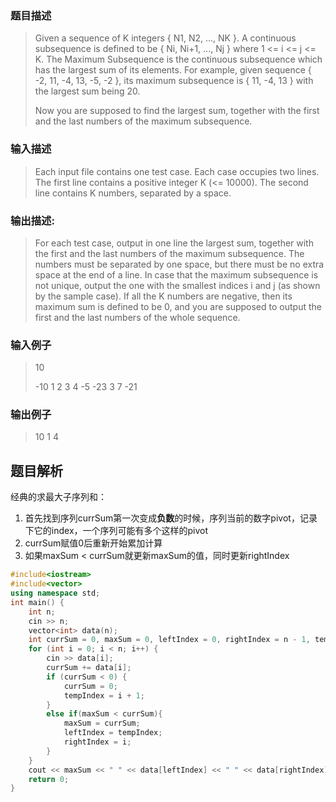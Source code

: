 ### 题目描述
> Given a sequence of K integers { N1, N2, ..., NK }. A continuous subsequence is defined to be { Ni, Ni+1, ..., Nj } where 1 <= i <= j <= K. The Maximum Subsequence is the continuous subsequence which has the largest sum of its elements. For example, given sequence { -2, 11, -4, 13, -5, -2 }, its maximum subsequence is { 11, -4, 13 } with the largest sum being 20.
>
>Now you are supposed to find the largest sum, together with the first and the last numbers of the maximum subsequence.

### 输入描述

> Each input file contains one test case. Each case occupies two lines. The first line contains a positive integer K (<= 10000). The second line contains K numbers, separated by a space.

### 输出描述:
> For each test case, output in one line the largest sum, together with the first and the last numbers of the maximum subsequence. The numbers must be separated by one space, but there must be no extra space at the end of a line. In case that the maximum subsequence is not unique, output the one with the smallest indices i and j (as shown by the sample case). If all the K numbers are negative, then its maximum sum is defined to be 0, and you are supposed to output the first and the last numbers of the whole sequence.

### 输入例子
> 10
>
>-10 1 2 3 4 -5 -23 3 7 -21

### 输出例子
> 10 1 4

## 题目解析
经典的求最大子序列和：
1. 首先找到序列currSum第一次变成**负数**的时候，序列当前的数字pivot，记录下它的index，一个序列可能有多个这样的pivot
2. currSum赋值0后重新开始累加计算
3. 如果maxSum < currSum就更新maxSum的值，同时更新rightIndex


```C++
#include<iostream>
#include<vector>
using namespace std;
int main() {
	int n;
	cin >> n;
	vector<int> data(n);
	int currSum = 0, maxSum = 0, leftIndex = 0, rightIndex = n - 1, tempIndex = 0;
	for (int i = 0; i < n; i++) {
		cin >> data[i];
		currSum += data[i];
		if (currSum < 0) {
			currSum = 0;
			tempIndex = i + 1;
		}
		else if(maxSum < currSum){
			maxSum = currSum;
			leftIndex = tempIndex;
			rightIndex = i;
		}
	}
	cout << maxSum << " " << data[leftIndex] << " " << data[rightIndex];
	return 0;
}
```